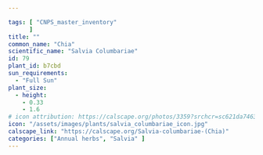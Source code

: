 ```yaml
---

tags: [ "CNPS_master_inventory"
      ]
title: ""
common_name: "Chia"
scientific_name: "Salvia Columbariae"
id: 79
plant_id: b7cbd
sun_requirements:
  - "Full Sun"
plant_size:
  - height: 
    - 0.33
    - 1.6
# icon attribution: https://calscape.org/photos/3359?srchcr=sc621da74632284 
icon: "/assets/images/plants/salvia_columbariae_icon.jpg" 
calscape_link: "https://calscape.org/Salvia-columbariae-(Chia)"
categories: ["Annual herbs", "Salvia" ]
---
```



